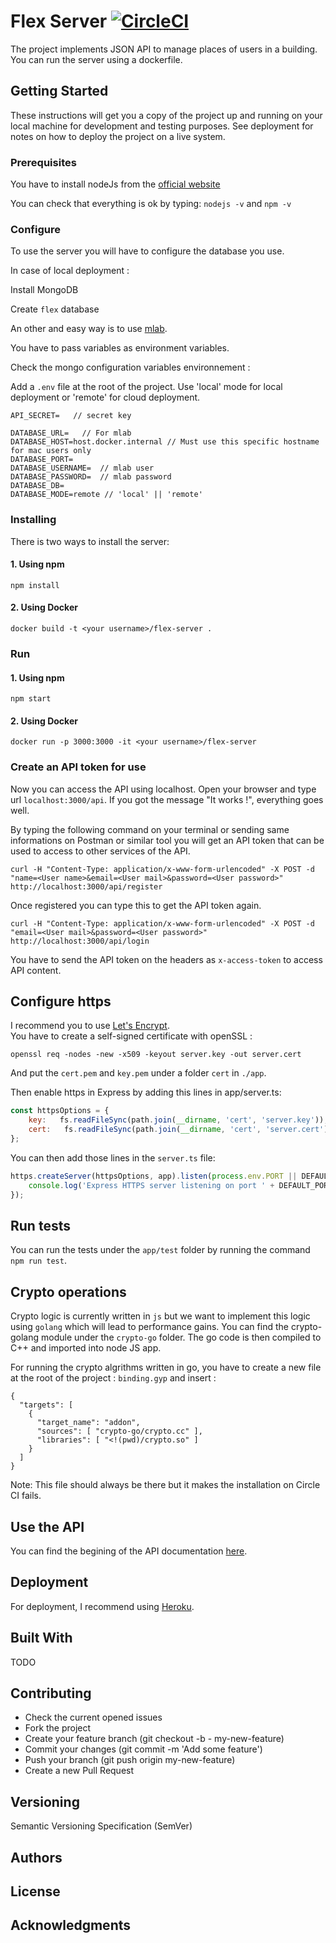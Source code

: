 # Flex Server [![CircleCI](https://circleci.com/gh/ayshiff/flex-server/tree/master.svg?style=svg)](https://circleci.com/gh/ayshiff/flex-server/tree/master)

The project implements JSON API to manage places of users in a building. You can run the server using a dockerfile.

## Getting Started

These instructions will get you a copy of the project up and running on your local machine for development and testing purposes. See deployment for notes on how to deploy the project on a live system.

### Prerequisites

You have to install nodeJs from the [official website](https://nodejs.org/en/download/)

You can check that everything is ok by typing: `nodejs -v` and `npm -v`

### Configure

To use the server you will have to configure the database you use.

In case of local deployment :

Install MongoDB

Create `flex` database

An other and easy way is to use [mlab](https://docs.mlab.com/).

You have to pass variables as environment variables.

Check the mongo configuration variables environnement :

Add a `.env` file at the root of the project.
Use 'local' mode for local deployment or 'remote' for cloud deployment.
```
API_SECRET=   // secret key

DATABASE_URL=   // For mlab
DATABASE_HOST=host.docker.internal // Must use this specific hostname for mac users only
DATABASE_PORT=
DATABASE_USERNAME=  // mlab user
DATABASE_PASSWORD=  // mlab password
DATABASE_DB=
DATABASE_MODE=remote // 'local' || 'remote'
```

### Installing

There is two ways to install the server:

#### 1. Using npm

```
npm install
```

#### 2. Using Docker

```
docker build -t <your username>/flex-server .
```
### Run

#### 1. Using npm

```
npm start
```

#### 2. Using Docker

```
docker run -p 3000:3000 -it <your username>/flex-server
```

### Create an API token for use

Now you can access the API using localhost.
Open your browser and type url `localhost:3000/api`.
If you got the message "It works !", everything goes well.

By typing the following command on your terminal or sending same informations on Postman or similar tool you will get an API token that can be used to access to other services of the API.

```
curl -H "Content-Type: application/x-www-form-urlencoded" -X POST -d "name=<User name>&email=<User mail>&password=<User password>" http://localhost:3000/api/register
```

Once registered you can type this to get the API token again.

```
curl -H "Content-Type: application/x-www-form-urlencoded" -X POST -d "email=<User mail>&password=<User password>" http://localhost:3000/api/login
```

You have to send the API token on the headers as `x-access-token` to access API content.

## Configure https

I recommend you to use [Let's Encrypt](https://letsencrypt.org/).    
You have to create a self-signed certificate with openSSL :

```openssl req -nodes -new -x509 -keyout server.key -out server.cert```

And put the `cert.pem` and `key.pem` under a folder `cert` in `./app`.

Then enable https in Express by adding this lines in app/server.ts:

``` js 
const httpsOptions = {
    key:   fs.readFileSync(path.join(__dirname, 'cert', 'server.key')),
    cert:   fs.readFileSync(path.join(__dirname, 'cert', 'server.cert'))
};
```

You can then add those lines in the `server.ts` file: 

``` js
https.createServer(httpsOptions, app).listen(process.env.PORT || DEFAULT_PORT, function() {
    console.log('Express HTTPS server listening on port ' + DEFAULT_PORT);
});
```

## Run tests

You can run the tests under the `app/test` folder by running the command `npm run test`.


## Crypto operations

Crypto logic is currently written in `js` but we want to implement this logic using `golang` which will lead to performance gains. You can find the crypto-golang module under the `crypto-go` folder.
The go code is then compiled to C++ and imported into node JS app.

For running the crypto algrithms written in go, you have to create a new file at the root of the project : `binding.gyp` and insert :
```
{
  "targets": [
    {
      "target_name": "addon",
      "sources": [ "crypto-go/crypto.cc" ],
      "libraries": [ "<!(pwd)/crypto.so" ]
    }
  ]
}
```

Note: This file should always be there but it makes the installation on Circle CI fails.


## Use the API

You can find the begining of the API documentation [here](https://app.swaggerhub.com/apis-docs/ayshiff/flex-server-bred/0.1).


## Deployment

For deployment, I recommend using [Heroku](https://dashboard.heroku.com/apps).

## Built With

TODO

## Contributing 
- Check the current opened issues
- Fork the project
- Create your feature branch (git checkout -b - my-new-feature)
- Commit your changes (git commit -m 'Add some feature')
- Push your branch (git push origin my-new-feature)
- Create a new Pull Request


## Versioning
Semantic Versioning Specification (SemVer)

## Authors


## License


## Acknowledgments


